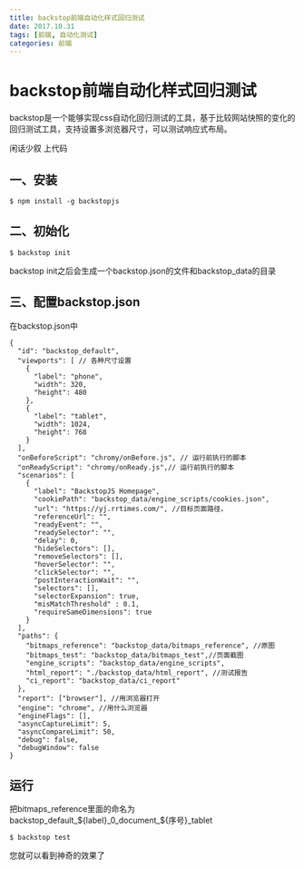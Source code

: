 ```yaml
---
title: backstop前端自动化样式回归测试
date: 2017.10.31
tags: [前端, 自动化测试]
categories: 前端
---
```


# backstop前端自动化样式回归测试
backstop是一个能够实现css自动化回归测试的工具，基于比较网站快照的变化的回归测试工具，支持设置多浏览器尺寸，可以测试响应式布局。

闲话少叙 上代码

## 一、安装

```
$ npm install -g backstopjs
```

## 二、初始化

```
$ backstop init
```
backstop init之后会生成一个backstop.json的文件和backstop_data的目录

## 三、配置backstop.json
在backstop.json中

```
{
  "id": "backstop_default",
  "viewports": [ // 各种尺寸设置
    {
      "label": "phone",
      "width": 320,
      "height": 480
    },
    {
      "label": "tablet",
      "width": 1024,
      "height": 768
    }
  ],
  "onBeforeScript": "chromy/onBefore.js", // 运行前执行的脚本
  "onReadyScript": "chromy/onReady.js",// 运行前执行的脚本
  "scenarios": [
    {
      "label": "BackstopJS Homepage",
      "cookiePath": "backstop_data/engine_scripts/cookies.json",
      "url": "https://yj.rrtimes.com/", //目标页面路径，
      "referenceUrl": "",
      "readyEvent": "",
      "readySelector": "",
      "delay": 0,
      "hideSelectors": [],
      "removeSelectors": [],
      "hoverSelector": "",
      "clickSelector": "",
      "postInteractionWait": "",
      "selectors": [],
      "selectorExpansion": true,
      "misMatchThreshold" : 0.1,
      "requireSameDimensions": true
    }
  ],
  "paths": {
    "bitmaps_reference": "backstop_data/bitmaps_reference", //原图
    "bitmaps_test": "backstop_data/bitmaps_test",//页面截图
    "engine_scripts": "backstop_data/engine_scripts",
    "html_report": "./backstop_data/html_report", //测试报告
    "ci_report": "backstop_data/ci_report"
  },
  "report": ["browser"], //用浏览器打开
  "engine": "chrome", //用什么浏览器
  "engineFlags": [],
  "asyncCaptureLimit": 5,
  "asyncCompareLimit": 50,
  "debug": false,
  "debugWindow": false
}
```

## 运行

把bitmaps_reference里面的命名为backstop_default_${label}_0_document_${序号}_tablet

```
$ backstop test
```
您就可以看到神奇的效果了
